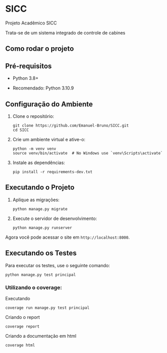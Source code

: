 # SICC
Projeto Acadêmico SICC

Trata-se de um sistema integrado de controle de cabines

## Como rodar o projeto

## Pré-requisitos

- Python 3.8+
* Recomendado: Python 3.10.9
## Configuração do Ambiente

1. Clone o repositório:
    ```
    git clone https://github.com/Emanuel-Bruno/SICC.git
    cd SICC
    ```

2. Crie um ambiente virtual e ative-o:
    ```
    python -m venv venv
    source venv/bin/activate  # No Windows use `venv\Scripts\activate`
    ```

3. Instale as dependências:
    ```
    pip install -r requirements-dev.txt
    ```


## Executando o Projeto

1. Aplique as migrações:
    ```
    python manage.py migrate
    ```

2. Execute o servidor de desenvolvimento:
    ```
    python manage.py runserver
    ```

Agora você pode acessar o site em `http://localhost:8000`.

## Executando os Testes

Para executar os testes, use o seguinte comando:

```
python manage.py test principal
```

### Utilizando o coverage:
Executando
```
coverage run manage.py test principal
```

Criando o report
```
coverage report
```

Criando a documentação em html
```
coverage html
```

